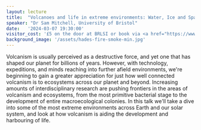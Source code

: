 ```yaml
---
layout: lecture
title:  "Volcanoes and life in extreme environments: Water, Ice and Space"
speaker: "Dr Sam Mitchell, University of Bristol"
date:   '2024-03-07 19:30:00'
visitor_cost: '£5 on the door at BRLSI or book via <a href="https://www.eventbrite.co.uk/e/volcanoes-and-life-in-extreme-environments-water-ice-and-space-tickets-828314590237">Eventbrite</a> to access on Zoom'
background_image: '/assets/hades-fire-smoke-min.jpg'
---
```

Volcanism is usually perceived as a destructive force, and yet one that has shaped our planet for billions of years. However, with technology, expeditions, and minds reaching into further afield environments, we're beginning to gain a greater appreciation for just how well connected volcanism is to ecosystems across our planet and beyond. Increasing amounts of interdisciplinary research are pushing frontiers in the areas of volcanism and ecosystems, from the most primitive bacterial stage to the development of entire macroecological colonies. In this talk we'll take a dive into some of the most extreme environments across Earth and our solar system, and look at how volcanism is aiding the development and harbouring of life. 